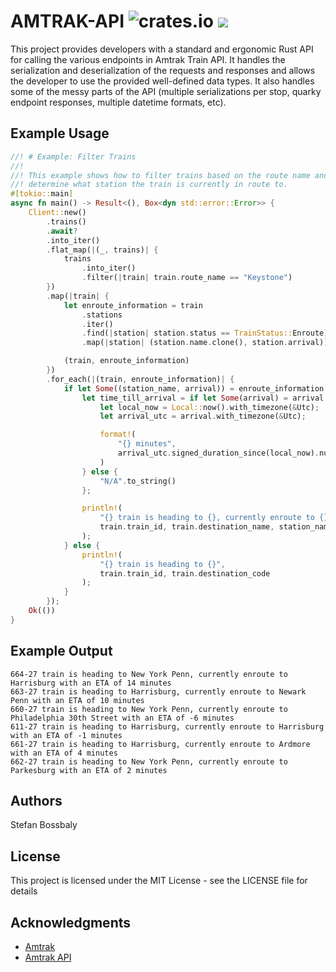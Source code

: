 # AMTRAK-API ![crates.io](https://img.shields.io/crates/v/amtrak-api.svg) [![](https://docs.rs/amtrak-api/badge.svg)](https://docs.rs/amtrak-api)

This project provides developers with a standard and ergonomic Rust API for
calling the various endpoints in Amtrak Train API. It handles the serialization
and deserialization of the requests and responses and allows the developer to
use the provided well-defined data types. It also handles some of the messy
parts of the API (multiple serializations per stop, quarky endpoint responses,
multiple datetime formats, etc).

## Example Usage

```rust
//! # Example: Filter Trains
//!
//! This example shows how to filter trains based on the route name and then
//! determine what station the train is currently in route to.
#[tokio::main]
async fn main() -> Result<(), Box<dyn std::error::Error>> {
    Client::new()
        .trains()
        .await?
        .into_iter()
        .flat_map(|(_, trains)| {
            trains
                .into_iter()
                .filter(|train| train.route_name == "Keystone")
        })
        .map(|train| {
            let enroute_information = train
                .stations
                .iter()
                .find(|station| station.status == TrainStatus::Enroute)
                .map(|station| (station.name.clone(), station.arrival));

            (train, enroute_information)
        })
        .for_each(|(train, enroute_information)| {
            if let Some((station_name, arrival)) = enroute_information {
                let time_till_arrival = if let Some(arrival) = arrival {
                    let local_now = Local::now().with_timezone(&Utc);
                    let arrival_utc = arrival.with_timezone(&Utc);

                    format!(
                        "{} minutes",
                        arrival_utc.signed_duration_since(local_now).num_minutes()
                    )
                } else {
                    "N/A".to_string()
                };

                println!(
                    "{} train is heading to {}, currently enroute to {} with an ETA of {}",
                    train.train_id, train.destination_name, station_name, time_till_arrival
                );
            } else {
                println!(
                    "{} train is heading to {}",
                    train.train_id, train.destination_code
                );
            }
        });
    Ok(())
}
```

## Example Output

```
664-27 train is heading to New York Penn, currently enroute to Harrisburg with an ETA of 14 minutes
663-27 train is heading to Harrisburg, currently enroute to Newark Penn with an ETA of 10 minutes
660-27 train is heading to New York Penn, currently enroute to Philadelphia 30th Street with an ETA of -6 minutes
611-27 train is heading to Harrisburg, currently enroute to Harrisburg with an ETA of -1 minutes
661-27 train is heading to Harrisburg, currently enroute to Ardmore with an ETA of 4 minutes
662-27 train is heading to New York Penn, currently enroute to Parkesburg with an ETA of 2 minutes
```

## Authors

Stefan Bossbaly

## License

This project is licensed under the MIT License - see the LICENSE file for
details

## Acknowledgments

- [Amtrak](https://amtrak.com/)
- [Amtrak API](https://api-v3.amtraker.com/v3/)
